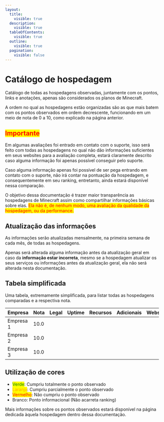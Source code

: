 ```yaml
---
layout:
  title:
    visible: true
  description:
    visible: true
  tableOfContents:
    visible: true
  outline:
    visible: true
  pagination:
    visible: false
---
```


# Catálogo de hospedagem

Catálogo de todas as hospedagens observadas, juntamente com os pontos, links e anotações, apenas são considerados os planos de Minecraft.

A ordem no qual as hospedagens estão organizadas são as que mais batem com os pontos observados em ordem decrescente, funcionando em um meio de nota de 0 a 10, como explicado na página anterior.

## <mark style="color:red;">Importante</mark>

Em algumas avaliações foi entrado em contato com o suporte, isso será feito com todas as hospedagens no qual não dão informações suficientes em seus websites para a avaliação completa, estará claramente descrito caso alguma informação foi apenas possível conseguir pelo suporte.

Caso alguma informação apenas foi possível de ser pega entrando em contato com o suporte, não irá contar na pontuação da hospedagem, e consequentemente em seu ranking, entretanto, ainda estará disponível nessa comparação.&#x20;

O objetivo dessa documentação é trazer maior transparência as hospedagens de Minecraft assim como compartilhar informações básicas sobre elas. <mark style="color:red;">Ela não é, de nenhum modo, uma avaliação da qualidade da hospedagem, ou da performance.</mark>

## Atualização das informações

As informações serão atualizadas mensalmente, na primeira semana de cada mês, de todas as hospedagens.

Apenas será alterada alguma informação antes da atualização geral em caso da **informação estar incorreta**, mesmo se a hospedagem atualizar os seus serviços ou informações antes da atualização geral, ela não será alterada nesta documentação.

## Tabela simplificada

Uma tabela, extremamente simplificada, para listar todas as hospedagens comparadas e a respectiva nota.

<table><thead><tr><th width="155">Empresa</th><th width="74">Nota</th><th width="82">Legal</th><th width="87">Uptime</th><th width="105">Recursos</th><th width="117">Adicionais</th><th data-type="content-ref">Website</th></tr></thead><tbody><tr><td>Empresa 1</td><td>10.0</td><td></td><td></td><td></td><td></td><td></td></tr><tr><td>Empresa 2</td><td>10.0</td><td></td><td></td><td></td><td></td><td></td></tr><tr><td>Empresa 3</td><td>10.0</td><td></td><td></td><td></td><td></td><td></td></tr></tbody></table>

## Utilização de cores

* <mark style="color:green;">Verde</mark>: Cumpriu totalmente o ponto observado
* <mark style="color:orange;">Laranja</mark>: Cumpriu parcialmente o ponto observado
* <mark style="color:red;">Vermelho</mark>: Não cumpriu o ponto observado
* Branco: Ponto informacional (Não acarreta ranking)

Mais informações sobre os pontos observados estará disponível na página dedicada àquela hospedagem dentro dessa documentação.